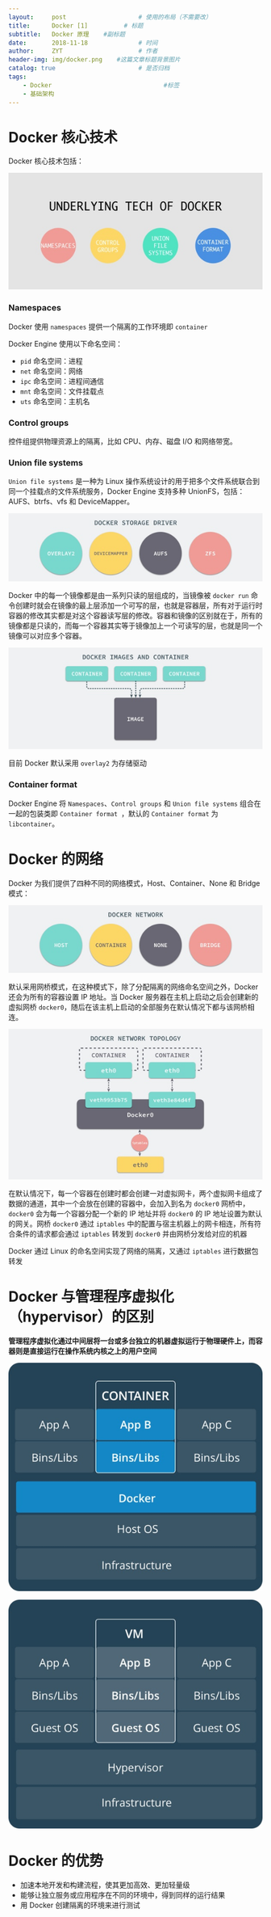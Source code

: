```yaml
---
layout:     post                    # 使用的布局（不需要改）
title:      Docker [1]          # 标题 
subtitle:   Docker 原理    #副标题
date:       2018-11-18              # 时间
author:     ZYT                     # 作者
header-img: img/docker.png    #这篇文章标题背景图片
catalog: true                       # 是否归档
tags:
    - Docker                               #标签
    - 基础架构
---
```


# Docker 核心技术

Docker 核心技术包括：

![Docker 核心技术](/img/dockerCore.jpg)

### Namespaces

Docker 使用 `namespaces` 提供一个隔离的工作环境即 `container`

Docker Engine 使用以下命名空间：
- `pid` 命名空间：进程
- `net` 命名空间：网络
- `ipc` 命名空间：进程间通信
- `mnt` 命名空间：文件挂载点
- `uts` 命名空间：主机名

### Control groups

控件组提供物理资源上的隔离，比如 CPU、内存、磁盘 I/O 和网络带宽。

### Union file systems

`Union file systems` 是一种为 Linux 操作系统设计的用于把多个文件系统联合到同一个挂载点的文件系统服务，Docker Engine 支持多种 UnionFS，包括：AUFS、btrfs、vfs 和 DeviceMapper。

![Union file systems](/img/dockerStorage.jpg)

Docker 中的每一个镜像都是由一系列只读的层组成的，当镜像被 `docker run` 命令创建时就会在镜像的最上层添加一个可写的层，也就是容器层，所有对于运行时容器的修改其实都是对这个容器读写层的修改。容器和镜像的区别就在于，所有的镜像都是只读的，而每一个容器其实等于镜像加上一个可读写的层，也就是同一个镜像可以对应多个容器。

![dockerImageandContainer](/img/dockerImageandContainer.jpg)

目前 Docker 默认采用 `overlay2` 为存储驱动

### Container format

Docker Engine 将 `Namespaces`、`Control groups` 和 `Union file systems` 组合在一起的包装类即 `Container format `，默认的 `Container format` 为 `libcontainer`。

# Docker 的网络

Docker 为我们提供了四种不同的网络模式，Host、Container、None 和 Bridge 模式：

![dockerNet](/img/dockerNet.jpg)

默认采用网桥模式，在这种模式下，除了分配隔离的网络命名空间之外，Docker 还会为所有的容器设置 IP 地址。当 Docker 服务器在主机上启动之后会创建新的虚拟网桥 `docker0`，随后在该主机上启动的全部服务在默认情况下都与该网桥相连。

![dockerNetTopology](/img/dockerNetTopology.jpg)

在默认情况下，每一个容器在创建时都会创建一对虚拟网卡，两个虚拟网卡组成了数据的通道，其中一个会放在创建的容器中，会加入到名为 `docker0` 网桥中，`docker0` 会为每一个容器分配一个新的 IP 地址并将 `docker0` 的 IP 地址设置为默认的网关。网桥 `docker0` 通过 `iptables` 中的配置与宿主机器上的网卡相连，所有符合条件的请求都会通过 `iptables` 转发到 `docker0` 并由网桥分发给对应的机器

Docker 通过 Linux 的命名空间实现了网络的隔离，又通过 `iptables` 进行数据包转发

# Docker 与管理程序虚拟化（hypervisor）的区别

**管理程序虚拟化通过中间层将一台或多台独立的机器虚拟运行于物理硬件上，而容器则是直接运行在操作系统内核之上的用户空间**

![dockerVMdocker](/img/dockerVMdocker.jpg)

![dockerVMVM](/img/dockerVMVM.jpg)

# Docker 的优势

- 加速本地开发和构建流程，使其更加高效、更加轻量级
- 能够让独立服务或应用程序在不同的环境中，得到同样的运行结果
- 用 Docker 创建隔离的环境来进行测试
